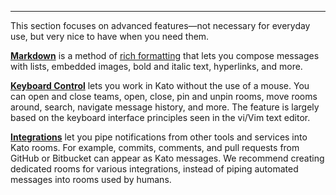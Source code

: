 ***

This section focuses on advanced features&#8212;not necessary for everyday use, but very nice to have when you need them.

[**Markdown**](/articles/en/power-users/m-for-markdown) is a method of [rich formatting](/articles/en/power-users/markdown-syntax) that lets you compose messages with lists, embedded images, bold and italic text, hyperlinks, and more.

[**Keyboard Control**](/articles/en/power-users/keyboard-control) lets you work in Kato without the use of a mouse. You can open and close teams, open, close, pin and unpin rooms, move rooms around, search, navigate message history, and more. The feature is largely based on the keyboard interface principles seen in the vi/Vim text editor.

[**Integrations**](/articles/en/power-users/integrations) let you pipe notifications from other tools and services into Kato rooms. For example, commits, comments, and pull requests from GitHub or Bitbucket can appear as Kato messages. We recommend creating dedicated rooms for various integrations, instead of piping automated messages into rooms used by humans.
